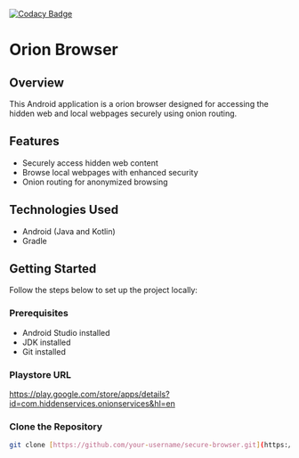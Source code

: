 [![Codacy Badge](https://app.codacy.com/project/badge/Grade/94c252c8ce904c4cbbc4146a463b4d9e)](https://app.codacy.com/gh/msmannan00/Genesis-Android/dashboard?utm_source=gh&utm_medium=referral&utm_content=&utm_campaign=Badge_grade)

# Orion Browser

## Overview
This Android application is a orion browser designed for accessing the hidden web and local webpages securely using onion routing.

## Features
- Securely access hidden web content
- Browse local webpages with enhanced security
- Onion routing for anonymized browsing

## Technologies Used
- Android (Java and Kotlin)
- Gradle

## Getting Started
Follow the steps below to set up the project locally:

### Prerequisites
- Android Studio installed
- JDK installed
- Git installed

### Playstore URL
https://play.google.com/store/apps/details?id=com.hiddenservices.onionservices&hl=en

### Clone the Repository
```bash
git clone [https://github.com/your-username/secure-browser.git](https://github.com/msmannan00/Genesis-Android.git)https://github.com/msmannan00/Genesis-Android.git
